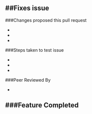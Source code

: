 ##Fixes issue
-

###Changes proposed this pull request

-
-
-

###Steps taken to test issue 

-
-
-

###Peer Reviewed By

-

###Feature Completed
-
